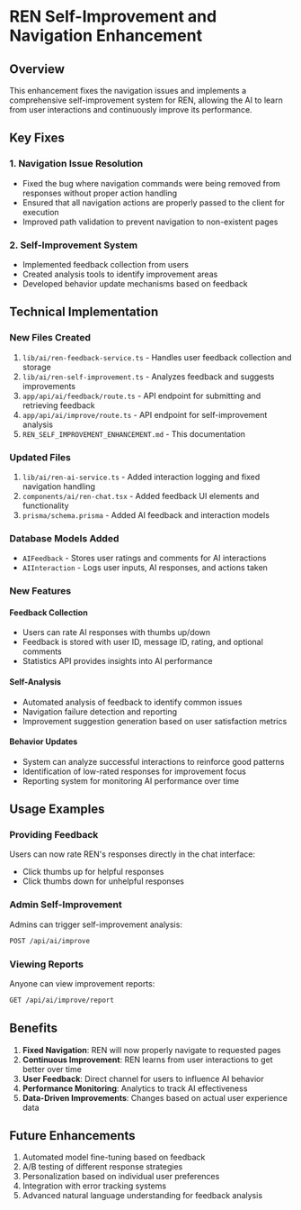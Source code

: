 # REN Self-Improvement and Navigation Enhancement

## Overview
This enhancement fixes the navigation issues and implements a comprehensive self-improvement system for REN, allowing the AI to learn from user interactions and continuously improve its performance.

## Key Fixes

### 1. Navigation Issue Resolution
- Fixed the bug where navigation commands were being removed from responses without proper action handling
- Ensured that all navigation actions are properly passed to the client for execution
- Improved path validation to prevent navigation to non-existent pages

### 2. Self-Improvement System
- Implemented feedback collection from users
- Created analysis tools to identify improvement areas
- Developed behavior update mechanisms based on feedback

## Technical Implementation

### New Files Created
1. `lib/ai/ren-feedback-service.ts` - Handles user feedback collection and storage
2. `lib/ai/ren-self-improvement.ts` - Analyzes feedback and suggests improvements
3. `app/api/ai/feedback/route.ts` - API endpoint for submitting and retrieving feedback
4. `app/api/ai/improve/route.ts` - API endpoint for self-improvement analysis
5. `REN_SELF_IMPROVEMENT_ENHANCEMENT.md` - This documentation

### Updated Files
1. `lib/ai/ren-ai-service.ts` - Added interaction logging and fixed navigation handling
2. `components/ai/ren-chat.tsx` - Added feedback UI elements and functionality
3. `prisma/schema.prisma` - Added AI feedback and interaction models

### Database Models Added
- `AIFeedback` - Stores user ratings and comments for AI interactions
- `AIInteraction` - Logs user inputs, AI responses, and actions taken

### New Features

#### Feedback Collection
- Users can rate AI responses with thumbs up/down
- Feedback is stored with user ID, message ID, rating, and optional comments
- Statistics API provides insights into AI performance

#### Self-Analysis
- Automated analysis of feedback to identify common issues
- Navigation failure detection and reporting
- Improvement suggestion generation based on user satisfaction metrics

#### Behavior Updates
- System can analyze successful interactions to reinforce good patterns
- Identification of low-rated responses for improvement focus
- Reporting system for monitoring AI performance over time

## Usage Examples

### Providing Feedback
Users can now rate REN's responses directly in the chat interface:
- Click thumbs up for helpful responses
- Click thumbs down for unhelpful responses

### Admin Self-Improvement
Admins can trigger self-improvement analysis:
```bash
POST /api/ai/improve
```

### Viewing Reports
Anyone can view improvement reports:
```bash
GET /api/ai/improve/report
```

## Benefits
1. **Fixed Navigation**: REN will now properly navigate to requested pages
2. **Continuous Improvement**: REN learns from user interactions to get better over time
3. **User Feedback**: Direct channel for users to influence AI behavior
4. **Performance Monitoring**: Analytics to track AI effectiveness
5. **Data-Driven Improvements**: Changes based on actual user experience data

## Future Enhancements
1. Automated model fine-tuning based on feedback
2. A/B testing of different response strategies
3. Personalization based on individual user preferences
4. Integration with error tracking systems
5. Advanced natural language understanding for feedback analysis